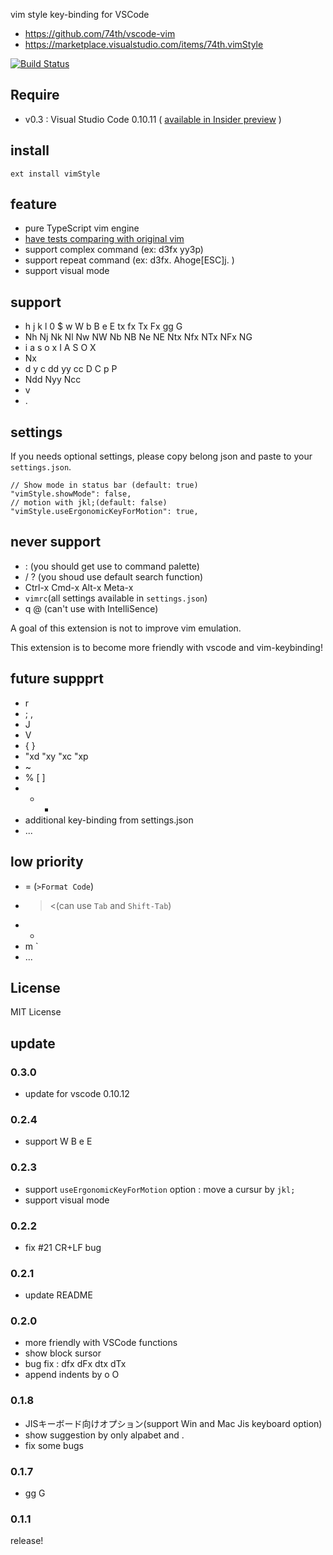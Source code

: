 vim style key-binding for VSCode

* https://github.com/74th/vscode-vim
* https://marketplace.visualstudio.com/items/74th.vimStyle

[![Build Status](https://travis-ci.org/74th/vscode-vim.svg?branch=master)](https://travis-ci.org/74th/vscode-vim)

## Require

* v0.3 : Visual Studio Code 0.10.11 ( [available in Insider preview](https://code.visualstudio.com/insiders) )

## install

```
ext install vimStyle
```

## feature

* pure TypeScript vim engine
* [have tests comparing with original vim](https://github.com/74th/vscode-vim/tree/master/test/vim)
* support complex command (ex: d3fx yy3p)
* support repeat command (ex: d3fx. Ahoge\[ESC\]j. )
* support visual mode

## support

* h j k l 0 $ w W b B e E tx fx Tx Fx gg G
* Nh Nj Nk Nl Nw NW Nb NB Ne NE Ntx Nfx NTx NFx NG
* i a s o x I A S O X
* Nx
* d y c dd yy cc D C p P 
* Ndd Nyy Ncc
* v
* .

## settings

If you needs optional settings, please copy belong json and paste to your `settings.json`.

```
// Show mode in status bar (default: true)
"vimStyle.showMode": false,
// motion with jkl;(default: false)
"vimStyle.useErgonomicKeyForMotion": true,
```

## never support

* : (you should get use to command palette)
* / ? (you shoud use default search function)
* Ctrl-x Cmd-x Alt-x Meta-x
* `vimrc`(all settings available in `settings.json`)
* q @ (can't use with IntelliSence)

A goal of this extension is not to improve vim emulation.

This extension is to become more friendly with vscode and vim-keybinding!

## future suppprt

* r
* ; ,
* J
* V
* { }
* "xd "xy "xc "xp
* ~
* % [ ]
* + -
* additional key-binding from settings.json
* ...

## low priority

* = (`>Format Code`)
* > <(can use `Tab` and  `Shift-Tab`)
* *
* m `
* ...

## License

MIT License

## update

### 0.3.0

* update for vscode 0.10.12

### 0.2.4

* support W B e E

### 0.2.3

* support `useErgonomicKeyForMotion` option : move a cursur by `jkl;`
* support visual mode

### 0.2.2

* fix #21 CR+LF bug

### 0.2.1

* update README

### 0.2.0

* more friendly with VSCode functions
* show block sursor
* bug fix : dfx dFx dtx dTx
* append indents by o O

### 0.1.8

* JISキーボード向けオプション(support Win and Mac Jis keyboard option)
* show suggestion by only alpabet and .
* fix some bugs

### 0.1.7

* gg G

### 0.1.1

release!
